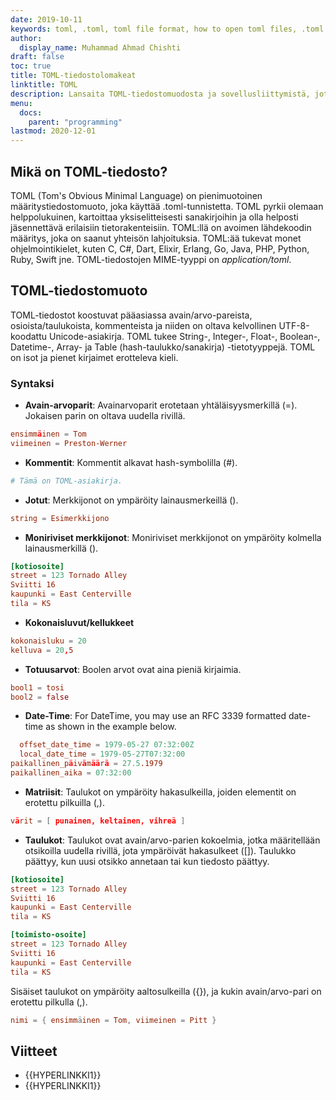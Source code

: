 ```yaml
---
date: 2019-10-11
keywords: toml, .toml, toml file format, how to open toml files, .toml extension, toml extension
author:
  display_name: Muhammad Ahmad Chishti
draft: false
toc: true
title: TOML-tiedostolomakeat
linktitle: TOML
description: Lansaita TOML-tiedostomuodosta ja sovellusliittymistä, jotka voivat luoda ja avata TOML-tiedostons.
menu:
  docs:
    parent: "programming"
lastmod: 2020-12-01
---
```


## Mikä on TOML-tiedosto? ##

TOML (Tom's Obvious Minimal Language) on pienimuotoinen määritystiedostomuoto, joka käyttää .toml-tunnistetta. TOML pyrkii olemaan helppolukuinen, kartoittaa yksiselitteisesti sanakirjoihin ja olla helposti jäsennettävä erilaisiin tietorakenteisiin. TOML:llä on avoimen lähdekoodin määritys, joka on saanut yhteisön lahjoituksia. TOML:ää tukevat monet ohjelmointikielet, kuten C, C#, Dart, Elixir, Erlang, Go, Java, PHP, Python, Ruby, Swift jne. TOML-tiedostojen MIME-tyyppi on *application/toml*.


## TOML-tiedostomuoto ##

TOML-tiedostot koostuvat pääasiassa avain/arvo-pareista, osioista/taulukoista, kommenteista ja niiden on oltava kelvollinen UTF-8-koodattu Unicode-asiakirja. TOML tukee String-, Integer-, Float-, Boolean-, Datetime-, Array- ja Table (hash-taulukko/sanakirja) -tietotyyppejä. TOML on isot ja pienet kirjaimet erotteleva kieli.

### Syntaksi ###

- **Avain-arvoparit**: Avainarvoparit erotetaan yhtäläisyysmerkillä (=). Jokaisen parin on oltava uudella rivillä.

``` toml
ensimmäinen = Tom
viimeinen = Preston-Werner
```

- **Kommentit**: Kommentit alkavat hash-symbolilla (#).

``` toml
# Tämä on TOML-asiakirja.
```

- **Jotut**: Merkkijonot on ympäröity lainausmerkeillä ().

``` toml
string = Esimerkkijono
```

- **Moniriviset merkkijonot**: Moniriviset merkkijonot on ympäröity kolmella lainausmerkillä ().

``` toml
[kotiosoite]
street = 123 Tornado Alley
Sviitti 16
kaupunki = East Centerville
tila = KS
```

- **Kokonaisluvut/kellukkeet**

``` toml
kokonaisluku = 20
kelluva = 20,5
```

- **Totuusarvot**: Boolen arvot ovat aina pieniä kirjaimia.

``` toml
bool1 = tosi
bool2 = false
```

- **Date-Time**: For DateTime, you may use an RFC 3339 formatted date-time as shown in the example below.

``` toml
  offset_date_time = 1979-05-27 07:32:00Z
  local_date_time = 1979-05-27T07:32:00
paikallinen_päivämäärä = 27.5.1979
paikallinen_aika = 07:32:00
```

- **Matriisit**: Taulukot on ympäröity hakasulkeilla, joiden elementit on erotettu pilkuilla (,).

``` toml
värit = [ punainen, keltainen, vihreä ]
```

- **Taulukot**: Taulukot ovat avain/arvo-parien kokoelmia, jotka määritellään otsikoilla uudella rivillä, jota ympäröivät hakasulkeet ([]). Taulukko päättyy, kun uusi otsikko annetaan tai kun tiedosto päättyy.

``` toml
[kotiosoite]
street = 123 Tornado Alley
Sviitti 16
kaupunki = East Centerville
tila = KS

[toimisto-osoite]
street = 123 Tornado Alley
Sviitti 16
kaupunki = East Centerville
tila = KS
```

Sisäiset taulukot on ympäröity aaltosulkeilla ({}), ja kukin avain/arvo-pari on erotettu pilkulla (,).

``` toml
nimi = { ensimmäinen = Tom, viimeinen = Pitt }
```

## Viitteet ##

- {{HYPERLINKKI1}}
- {{HYPERLINKKI1}}

